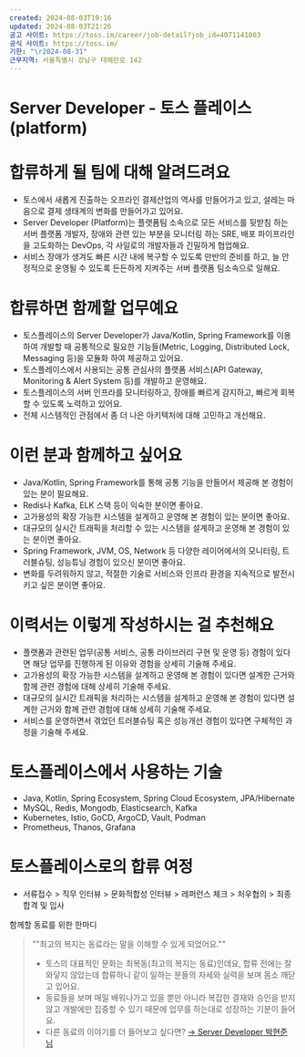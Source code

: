 ```yaml
---
created: 2024-08-03T19:16
updated: 2024-08-03T21:26
공고 사이트: https://toss.im/career/job-detail?job_id=4071141003
공식 사이트: https://toss.im/
기한: "\r2024-08-31"
근무지역: 서울특별시 강남구 테헤란로 142
---
```


# Server Developer - 토스 플레이스(platform)

# 합류하게 될 팀에 대해 알려드려요

- 토스에서 새롭게 진출하는 오프라인 결제산업의 역사를 만들어가고 있고, 설레는 마음으로 결제 생태계의 변화를 만들어가고 있어요.
- Server Developer (Platform)는 플랫폼팀 소속으로 모든 서비스를 뒷받침 하는 서버 플랫폼 개발자, 장애와 관련 있는 부분을 모니터링 하는 SRE, 배포 파이프라인을 고도화하는 DevOps, 각 사일로의 개발자들과 긴밀하게 협업해요.
- 서비스 장애가 생겨도 빠른 시간 내에 복구할 수 있도록 만반의 준비를 하고, 늘 안정적으로 운영될 수 있도록 든든하게 지켜주는 서버 플랫폼 팀소속으로 일해요.

# 합류하면 함께할 업무예요

- 토스플레이스의 Server Developer가 Java/Kotlin, Spring Framework를 이용하여 개발할 때 공통적으로 필요한 기능들(Metric, Logging, Distributed Lock, Messaging 등)을 모듈화 하여 제공하고 있어요.
- 토스플레이스에서 사용되는 공통 관심사의 플랫폼 서비스(API Gateway, Monitoring & Alert System 등)를 개발하고 운영해요.
- 토스플레이스의 서버 인프라를 모니터링하고, 장애를 빠르게 감지하고, 빠르게 회복할 수 있도록 노력하고 있어요.
- 전체 시스템적인 관점에서 좀 더 나은 아키텍처에 대해 고민하고 개선해요.
# 이런 분과 함께하고 싶어요

- Java/Kotlin, Spring Framework를 통해 공통 기능을 만들어서 제공해 본 경험이 있는 분이 필요해요.
- Redis나 Kafka, ELK 스택 등이 익숙한 분이면 좋아요.
- 고가용성의 확장 가능한 시스템을 설계하고 운영해 본 경험이 있는 분이면 좋아요.
- 대규모의 실시간 트래픽을 처리할 수 있는 시스템을 설계하고 운영해 본 경험이 있는 분이면 좋아요.
- Spring Framework, JVM, OS, Network 등 다양한 레이어에서의 모니터링, 트러블슈팅, 성능튜닝 경험이 있으신 분이면 좋아요.
- 변화를 두려워하지 않고, 적절한 기술로 서비스와 인프라 환경을 지속적으로 발전시키고 싶은 분이면 좋아요.
    

# 이력서는 이렇게 작성하시는 걸 추천해요

- 플랫폼과 관련된 업무(공통 서비스, 공통 라이브러리 구현 및 운영 등) 경험이 있다면 해당 업무를 진행하게 된 이유와 경험을 상세히 기술해 주세요.
- 고가용성의 확장 가능한 시스템을 설계하고 운영해 본 경험이 있다면 설계한 근거와 함께 관련 경험에 대해 상세히 기술해 주세요.
- 대규모의 실시간 트래픽을 처리하는 시스템을 설계하고 운영해 본 경험이 있다면 설계한 근거와 함께 관련 경험에 대해 상세히 기술해 주세요.
- 서비스를 운영하면서 겪었던 트러블슈팅 혹은 성능개선 경험이 있다면 구체적인 과정을 기술해 주세요.
    

# 토스플레이스에서 사용하는 기술

- Java, Kotlin, Spring Ecosystem, Spring Cloud Ecosystem, JPA/Hibernate
- MySQL, Redis, Mongodb, Elasticsearch, Kafka
- Kubernetes, Istio, GoCD, ArgoCD, Vault, Podman
- Prometheus, Thanos, Grafana
    

# 토스플레이스로의 합류 여정

- 서류접수 > 직무 인터뷰 > 문화적합성 인터뷰 > 레퍼런스 체크 > 처우협의 > 최종합격 및 입사
    

함께할 동료를 위한 한마디

> ""최고의 복지는 동료라는 말을 이해할 수 있게 되었어요.""
> 
> - 토스의 대표적인 문화는 최복동(최고의 복지는 동료)인데요, 합류 전에는 잘 와닿지 않았는데 합류하니 같이 일하는 분들의 자세와 실력을 보며 몸소 깨닫고 있어요.
> - 동료들을 보며 매일 배워나가고 있을 뿐만 아니라 복잡한 결재와 승인을 받지 않고 개발에만 집중할 수 있기 때문에 업무를 하는대로 성장하는 기분이 들어요.
> - 다른 동료의 이야기를 더 들어보고 싶다면? [→ Server Developer 박현준 님](https://www.linkedin.com/feed/update/urn:li:activity:7029269950552829952/)